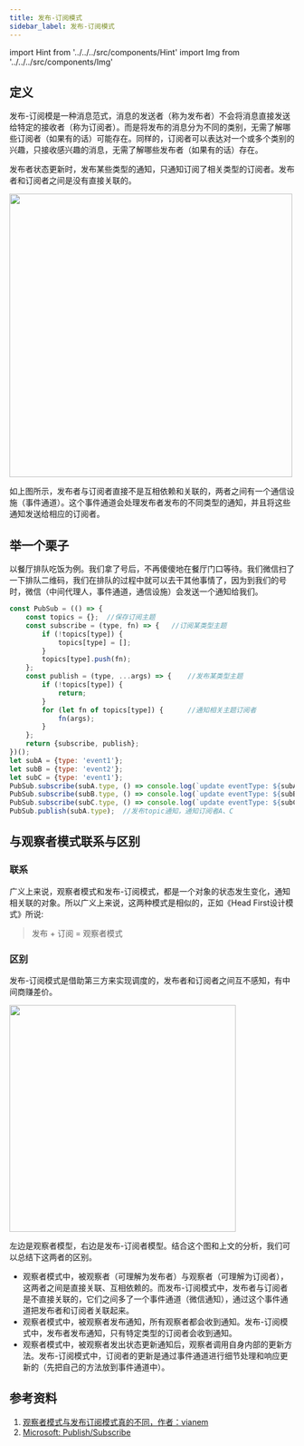 ```yaml
---
title: 发布-订阅模式
sidebar_label: 发布-订阅模式
---
```


import Hint from '../../../src/components/Hint'
import Img from '../../../src/components/Img'

## 定义

发布-订阅模是一种消息范式，消息的发送者（称为发布者）不会将消息直接发送给特定的接收者（称为订阅者）。而是将发布的消息分为不同的类别，无需了解哪些订阅者（如果有的话）可能存在。同样的，订阅者可以表达对一个或多个类别的兴趣，只接收感兴趣的消息，无需了解哪些发布者（如果有的话）存在。

<Hint type="tip">发布者状态更新时，发布某些类型的通知，只通知订阅了相关类型的订阅者。发布者和订阅者之间是没有直接关联的。</Hint>

<Img width="500" src='https://cosmos-x.oss-cn-hangzhou.aliyuncs.com/1E02E35C.jpg'/>

如上图所示，发布者与订阅者直接不是互相依赖和关联的，两者之间有一个通信设施（事件通道）。这个事件通道会处理发布者发布的不同类型的通知，并且将这些通知发送给相应的订阅者。

## 举一个栗子

以餐厅排队吃饭为例。我们拿了号后，不再傻傻地在餐厅门口等待。我们微信扫了一下排队二维码，我们在排队的过程中就可以去干其他事情了，因为到我们的号时，微信（中间代理人，事件通道，通信设施）会发送一个通知给我们。

```js
const PubSub = (() => {
    const topics = {};  //保存订阅主题
    const subscribe = (type, fn) => {   //订阅某类型主题
        if (!topics[type]) {
            topics[type] = [];
        }
        topics[type].push(fn);
    };
    const publish = (type, ...args) => {    //发布某类型主题
        if (!topics[type]) {
            return;
        }
        for (let fn of topics[type]) {      //通知相关主题订阅者
            fn(args);
        }
    };
    return {subscribe, publish};
})();
let subA = {type: 'event1'};
let subB = {type: 'event2'};
let subC = {type: 'event1'};
PubSub.subscribe(subA.type, () => console.log(`update eventType: ${subA.type} subA`));   //订阅者A订阅topic1
PubSub.subscribe(subB.type, () => console.log(`update eventType: ${subB.type} subB`));   //订阅者B订阅topic2
PubSub.subscribe(subC.type, () => console.log(`update eventType: ${subC.type} subC`));   //订阅者C订阅topic1
PubSub.publish(subA.type);  //发布topic通知，通知订阅者A、C
```

## 与观察者模式联系与区别

### 联系

广义上来说，观察者模式和发布-订阅模式，都是一个对象的状态发生变化，通知相关联的对象。所以广义上来说，这两种模式是相似的，正如《Head First设计模式》所说:

> 发布 + 订阅 = 观察者模式

### 区别

发布-订阅模式是借助第三方来实现调度的，发布者和订阅者之间互不感知，有中间商赚差价。

<Img width="400" src='https://cosmos-x.oss-cn-hangzhou.aliyuncs.com/1A8C6D00.png'/>

左边是观察者模型，右边是发布-订阅者模型。结合这个图和上文的分析，我们可以总结下这两者的区别。

- 观察者模式中，被观察者（可理解为发布者）与观察者（可理解为订阅者），这两者之间是直接关联、互相依赖的。而发布-订阅模式中，发布者与订阅者是不直接关联的，它们之间多了一个事件通道（微信通知），通过这个事件通道把发布者和订阅者关联起来。
- 观察者模式中，被观察者发布通知，所有观察者都会收到通知。发布-订阅模式中，发布者发布通知，只有特定类型的订阅者会收到通知。
- 观察者模式中，被观察者发出状态更新通知后，观察者调用自身内部的更新方法。发布-订阅模式中，订阅者的更新是通过事件通道进行细节处理和响应更新的（先把自己的方法放到事件通道中）。

## 参考资料

1. [观察者模式与发布订阅模式真的不同，作者：vianem](https://juejin.im/post/5cd81a20e51d453b4558d858)
2. [Microsoft: Publish/Subscribe](https://docs.microsoft.com/en-us/previous-versions/msp-n-p/ff649664(v=pandp.10))
